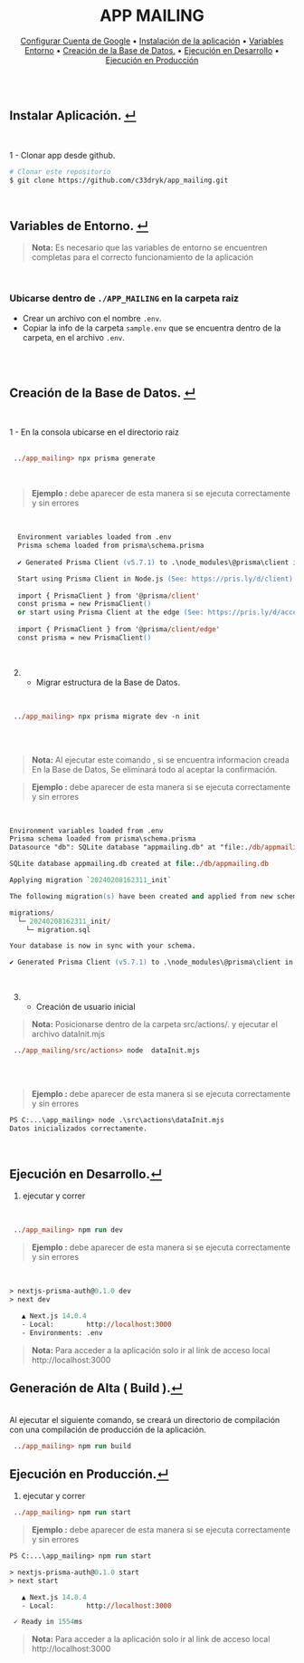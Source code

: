 <h1 align="center">
APP MAILING
</h1>

<p id='menu' align="center">
  <a href="#configuracionGoogle">Configurar Cuenta de Google</a> •
  <a href="#instalacion">Instalación de la aplicación</a> •
  <a href="#variables">Variables Entorno</a> •
  <a href="#creaDb">Creación de la Base de Datos.</a> •
  <a href="#ejecutarDev">Ejecución en Desarrollo</a> •
  <a href="#ejecutarProd">Ejecución en Producción</a>
</p>

<br> <br>

<div id='instalacion'>

## Instalar Aplicación. <a href=#menu >&crarr;</a> 
<br>

1 - Clonar app desde github. 
```bash
# Clonar este repositorio
$ git clone https://github.com/c33dryk/app_mailing.git
```


<div id='variables'>
<br>

## Variables de Entorno. <a href=#menu >&crarr;</a>

>**Nota:**
>Es necesario que las variables de entorno se encuentren completas para el correcto funcionamiento de la aplicación

<br>

  ### Ubicarse dentro de `./APP_MAILING` en la carpeta raiz
  * Crear un archivo con el nombre `.env`.
  * Copiar la info de la carpeta `sample.env` que se encuentra dentro de la carpeta, en el archivo `.env`.

<br>

<div id='creaDb'>
<br>

## Creación de la Base de Datos.  <a href=#menu >&crarr;</a>
 <br>

1 - En la consola ubicarse en el directorio raiz  
<br>
 
 ```ps
  ../app_mailing> npx prisma generate
 ```
 <br>

>**Ejemplo :** debe aparecer de esta manera si se ejecuta correctamente y sin errores
<br>

```ps
  Environment variables loaded from .env
  Prisma schema loaded from prisma\schema.prisma
  
  ✔ Generated Prisma Client (v5.7.1) to .\node_modules\@prisma\client in 154ms

  Start using Prisma Client in Node.js (See: https://pris.ly/d/client)
  
  import { PrismaClient } from '@prisma/client'
  const prisma = new PrismaClient()
  or start using Prisma Client at the edge (See: https://pris.ly/d/accelerate)
  
  import { PrismaClient } from '@prisma/client/edge'
  const prisma = new PrismaClient()

```
<br>

2. - Migrar estructura de la Base de Datos.

<br>

 ```ps
  ../app_mailing> npx prisma migrate dev -n init
  
 ```
 <br>

> 
> **Nota:** 
> Al ejecutar este comando , si se encuentra informacion creada En la Base de Datos, Se eliminará todo al aceptar la confirmación.

>**Ejemplo :** debe aparecer de esta manera si se ejecuta correctamente y sin errores
<br>

```ps
Environment variables loaded from .env
Prisma schema loaded from prisma\schema.prisma
Datasource "db": SQLite database "appmailing.db" at "file:./db/appmailing.db"

SQLite database appmailing.db created at file:./db/appmailing.db

Applying migration `20240208162311_init`

The following migration(s) have been created and applied from new schema changes:

migrations/
  └─ 20240208162311_init/
    └─ migration.sql

Your database is now in sync with your schema.

✔ Generated Prisma Client (v5.7.1) to .\node_modules\@prisma\client in 149ms
```
<br>

3. - Creación de usuario inicial
>
> **Nota:** 
> Posicionarse dentro de la carpeta src/actions/. y ejecutar el archivo dataInit.mjs
 
 ```ps
  ../app_mailing/src/actions> node  dataInit.mjs
  
 ```
<br>

>**Ejemplo :** debe aparecer de esta manera si se ejecuta correctamente y sin errores
```ps
PS C:...\app_mailing> node .\src\actions\dataInit.mjs
Datos inicializados correctamente.
```
</div>

<div id='ejecutarDev'>

<br>

## Ejecución en Desarrollo.<a href=#menu >&crarr;</a>


1. ejecutar y correr 
<br>

 ```ps
  ../app_mailing> npm run dev
 ```
>**Ejemplo :** debe aparecer de esta manera si se ejecuta correctamente y sin errores
<br>

```ps
> nextjs-prisma-auth@0.1.0 dev
> next dev

   ▲ Next.js 14.0.4
   - Local:        http://localhost:3000
   - Environments: .env
```

> **Nota:** 
> Para acceder a la aplicación solo ir al link de acceso local   http://localhost:3000 
</div>






<div id='ejecutarProd'>

## Generación de Alta ( Build ).<a href=#menu >&crarr;</a>

<br>
Al ejecutar el siguiente comando, se creará un directorio de compilación con una compilación de producción de la aplicación.

 ```ps
  ../app_mailing> npm run build
 ```
</div>


## Ejecución en Producción.<a href=#menu >&crarr;</a>


1. ejecutar y correr 
 ```ps
  ../app_mailing> npm run start
 ```
>**Ejemplo :** debe aparecer de esta manera si se ejecuta correctamente y sin errores
```ps
PS C:...\app_mailing> npm run start

> nextjs-prisma-auth@0.1.0 start
> next start

   ▲ Next.js 14.0.4
   - Local:        http://localhost:3000

 ✓ Ready in 1554ms
```

> **Nota:** 
> Para acceder a la aplicación solo ir al link de acceso local   http://localhost:3000 
</div>

